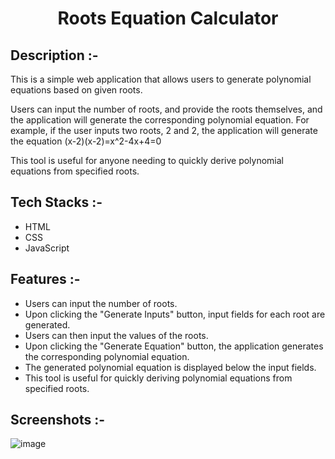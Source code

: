 # <p align="center">Roots Equation Calculator</p>

## Description :-

This is a simple web application that allows users to generate polynomial equations based on given roots.

Users can input the number of roots, and provide the roots themselves, and the application will generate the corresponding polynomial equation. For example, if the user inputs two roots, 2 and 2, the application will generate the equation (x-2)(x-2)=x^2-4x+4=0

This tool is useful for anyone needing to quickly derive polynomial equations from specified roots.

## Tech Stacks :-

- HTML
- CSS
- JavaScript

## Features :-

- Users can input the number of roots.
- Upon clicking the "Generate Inputs" button, input fields for each root are generated.
- Users can then input the values of the roots.
- Upon clicking the "Generate Equation" button, the application generates the corresponding polynomial equation.
- The generated polynomial equation is displayed below the input fields.
- This tool is useful for quickly deriving polynomial equations from specified roots.

## Screenshots :-

![image](https://github.com/user-attachments/assets/e8feb01b-9c5d-4d0a-8ac3-eff8722f518e)
